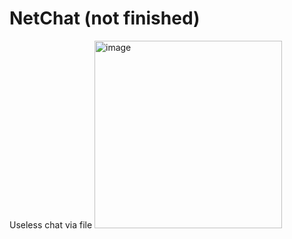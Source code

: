 # NetChat (not finished)
Useless chat via file 
<img width="300" alt="image" src="https://github.com/RinKunn/NetChat/assets/46563309/87a3b88e-8754-4d6f-b2fe-fe4f7cab128c">

